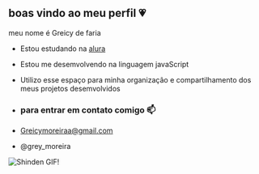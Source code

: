 ## boas vindo ao meu perfil 💗

meu nome é Greicy de faria 

- Estou estudando na [alura](https://www.alura.com.br)
- Estou me desemvolvendo na linguagem javaScript
- Utilizo esse espaço para minha organização e compartilhamento dos meus projetos desemvolvidos

- ### para entrar em contato comigo 📫

- Greicymoreiraa@gmail.com
- @grey_moreira


<img src="https://media1.tenor.com/m/Ujol3SMmEJ4AAAAC/shinden.gif" alt="Shinden GIF"/>!
